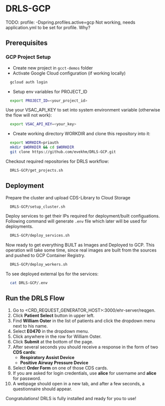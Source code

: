 # DRLS-GCP

TODO:
profile: -Dspring.profiles.active=gcp
Not working, needs application.yml to be set for profile.
Why?

## Prerequisites

### GCP Project Setup
- Create new project in `gcct-demos` folder
- Activate Google Cloud configuration (if working locally)
```sh
  gcloud auth login
```
- Setup env variables for PROJECT_ID
```sh
  export PROJECT_ID=<your_project_id>
```

Use your VSAC_API_KEY to set into system environment variable (otherwise the flow will not work):

```sh
  export VSAC_API_KEY=<your_key>
```

- Create working directory WORKDIR  and clone this repository into it:

```sh
  export WORKDIR=priauth
  mkdir $WORKDIR && cd $WORKDIR
  git clone https://github.com/evekhm/DRLS-GCP.git
```

Checkout required repositories for DRLS workflow:

```sh
  DRLS-GCP/get_projects.sh
```

## Deployment

Prepare the cluster and upload CDS-Library to Cloud Storage

```sh
  DRLS-GCP/setup_cluster.sh
```

Deploy services to get their IPs required for deployment/built configuations.
Following command will generate `.env` file which later will be used for deployments. 

```sh
  DRLS-GCP/deploy_services.sh
```

Now ready to get everything BUILT as Images and Deployed to GCP.
This operation will take some time, since real images are built from the sources and pushed to GCP Container Registry.


```sh
  DRLS-GCP/deploy_workers.sh
```

To see deployed external Ips for the services:
```sh
  cat DRLS-GCP/.env
```

## Run the DRLS Flow 
1. Go to <CRD_REQUEST_GENERATOR_HOST>:3000/ehr-server/reqgen.
2. Click **Patient Select** button in upper left.
3. Find **William Oster** in the list of patients and click the dropdown menu next to his name.
4. Select **E0470** in the dropdown menu.
5. Click anywhere in the row for William Oster.
6. Click **Submit** at the bottom of the page.
7. After several seconds you should receive a response in the form of two **CDS cards**:
    - **Respiratory Assist Device**
    - **Positive Airway Pressure Device**
8. Select **Order Form** on one of those CDS cards.
9. If you are asked for login credentials, use **alice** for username and **alice** for password.
10. A webpage should open in a new tab, and after a few seconds, a questionnaire should appear.

Congratulations! DRLS is fully installed and ready for you to use!